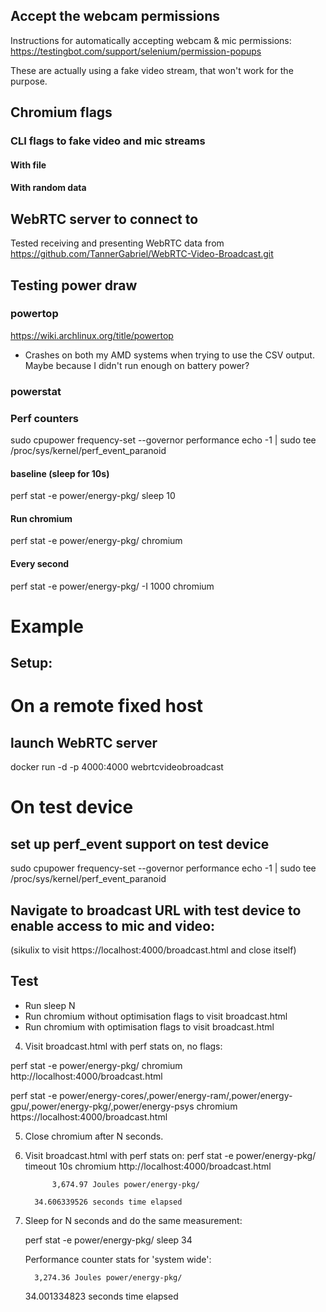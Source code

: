 ## Accept the webcam permissions

Instructions for automatically accepting webcam & mic permissions:
https://testingbot.com/support/selenium/permission-popups

These are actually using a fake video stream, that won't work for the purpose.

## Chromium flags

### CLI flags to fake video and mic streams

#### With file

#### With random data

## WebRTC server to connect to

Tested receiving and presenting WebRTC data from https://github.com/TannerGabriel/WebRTC-Video-Broadcast.git

## Testing power draw

### powertop

https://wiki.archlinux.org/title/powertop

- Crashes on both my AMD systems when trying to use the CSV output. Maybe because I didn't run enough on battery power?

### powerstat

### Perf counters

sudo cpupower frequency-set --governor performance
echo -1 | sudo tee /proc/sys/kernel/perf_event_paranoid

#### baseline (sleep for 10s)

perf stat -e power/energy-pkg/ sleep 10

#### Run chromium

perf stat -e power/energy-pkg/ chromium

#### Every second

perf stat -e power/energy-pkg/ -I 1000 chromium

# Example

## Setup:

# On a remote fixed host

## launch WebRTC server

docker run -d -p 4000:4000 webrtcvideobroadcast

# On test device

## set up perf_event support on test device

sudo cpupower frequency-set --governor performance
echo -1 | sudo tee /proc/sys/kernel/perf_event_paranoid

## Navigate to broadcast URL with test device to enable access to mic and video:

(sikulix to visit https://localhost:4000/broadcast.html and close itself)

## Test

- Run sleep N
- Run chromium without optimisation flags to visit broadcast.html
- Run chromium with optimisation flags to visit broadcast.html

4. Visit broadcast.html with perf stats on, no flags:

perf stat -e power/energy-pkg/ chromium http://localhost:4000/broadcast.html

perf stat -e power/energy-cores/,power/energy-ram/,power/energy-gpu/,power/energy-pkg/,power/energy-psys chromium https://localhost:4000/broadcast.html

5.  Close chromium after N seconds.

6.  Visit broadcast.html with perf stats on:
    perf stat -e power/energy-pkg/ timeout 10s chromium http://localhost:4000/broadcast.html

              3,674.97 Joules power/energy-pkg/

          34.606339526 seconds time elapsed

7.  Sleep for N seconds and do the same measurement:

    perf stat -e power/energy-pkg/ sleep 34

    Performance counter stats for 'system wide':

          3,274.36 Joules power/energy-pkg/

    34.001334823 seconds time elapsed
